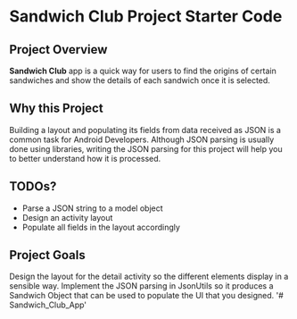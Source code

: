 # Sandwich Club Project Starter Code

## Project Overview
**Sandwich Club** app is a quick way for users to find the origins of
certain sandwiches and show the details of each sandwich once it is selected.

## Why this Project

Building a layout and populating its fields from data received as JSON
is a common task for Android Developers. Although JSON parsing is usually
done using libraries, writing the JSON parsing for  this project will
help you to better understand how it is processed.

## TODOs?
- Parse a JSON string to a model object
- Design an activity layout
- Populate all fields in the layout accordingly

## Project Goals
Design the layout for the detail activity so the different elements
display in a sensible way. Implement the JSON parsing in JsonUtils so it
produces a Sandwich Object that can be used to populate the UI that you designed.
'# Sandwich_Club_App' 
